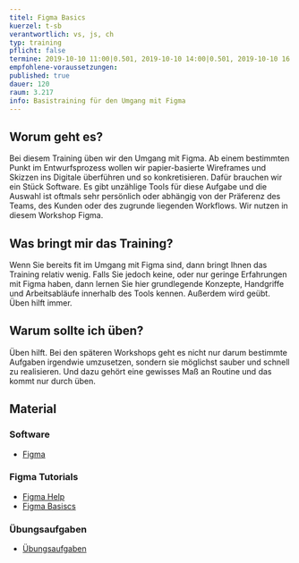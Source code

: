 ```yaml
---
titel: Figma Basics
kuerzel: t-sb
verantwortlich: vs, js, ch
typ: training
pflicht: false
termine: 2019-10-10 11:00|0.501, 2019-10-10 14:00|0.501, 2019-10-10 16:00|0.501
empfohlene-voraussetzungen:
published: true
dauer: 120
raum: 3.217
info: Basistraining für den Umgang mit Figma
---
```


## Worum geht es?

Bei diesem Training üben wir den Umgang mit Figma. Ab einem bestimmten Punkt im Entwurfsprozess wollen wir papier-basierte Wireframes und Skizzen ins Digitale überführen und so konkretisieren. Dafür brauchen wir ein Stück Software. Es gibt unzählige Tools für diese Aufgabe und die Auswahl ist oftmals sehr persönlich oder abhängig von der Präferenz des Teams, des Kunden oder des zugrunde liegenden Workflows. Wir nutzen in diesem Workshop Figma.


## Was bringt mir das Training?

Wenn Sie bereits fit im Umgang mit Figma sind, dann bringt Ihnen das Training relativ wenig. Falls Sie jedoch keine, oder nur geringe Erfahrungen mit Figma haben, dann lernen Sie hier grundlegende Konzepte, Handgriffe und Arbeitsabläufe innerhalb des Tools kennen. Außerdem wird geübt. Üben hilft immer.

## Warum sollte ich üben?

Üben hilft. Bei den späteren Workshops geht es nicht nur darum bestimmte Aufgaben irgendwie umzusetzen, sondern sie möglichst sauber und schnell zu realisieren. Und dazu gehört eine gewisses Maß an Routine und das kommt nur durch üben.


## Material

### Software
- [Figma](https://www.figma.com)

### Figma Tutorials
- [Figma Help](https://help.figma.com)
- [Figma Basiscs](https://www.youtube.com/playlist?list=PLXDU_eVOJTx6zk5MDarIs0asNoZqlRG23)

### Übungsaufgaben
- [Übungsaufgaben](../../download/trainings/sketch-figma/sketch-figma-training-material.zip)


